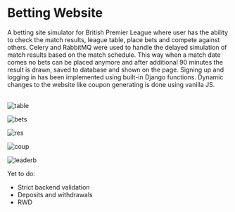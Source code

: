 # Betting Website

A betting site simulator for British Premier League where user has the ability to check the match results, league table, place bets and compete against others.
Celery and RabbitMQ were used to handle the delayed simulation of match results based on the match schedule.
This way when a match date comes no bets can be placed anymore and after additional 90 minutes the result is drawn, saved to database and shown on the page.
Signing up and logging in has been implemented using built-in Django functions. 
Dynamic changes to the website like coupon generating is done using vanilla JS.
<br/><br/>

![table](https://user-images.githubusercontent.com/91700001/220476579-644344b6-5d42-433e-911b-8d28cde59c58.PNG)

![bets](https://user-images.githubusercontent.com/91700001/220476595-646e7642-97ef-4f3f-a43f-8ae4ce34cc68.PNG)

![res](https://user-images.githubusercontent.com/91700001/220476616-8e917c9d-8333-4c19-9a5a-adf76d11cc44.png)

![coup](https://user-images.githubusercontent.com/91700001/220476637-dafd2993-b9a0-4715-8b58-23e251ed4483.PNG)

![leaderb](https://user-images.githubusercontent.com/91700001/220476645-a9952f8f-85ba-4840-8d58-9349801683fe.PNG)

Yet to do:
- Strict backend validation
- Deposits and withdrawals
- RWD

